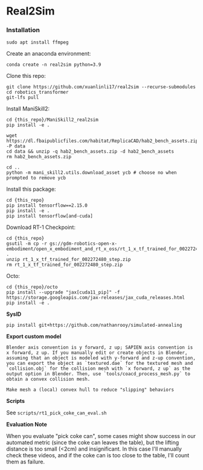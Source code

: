 # Real2Sim

### Installation

```
sudo apt install ffmpeg
```

Create an anaconda environment: 
```
conda create -n real2sim python=3.9
```

Clone this repo:
```
git clone https://github.com/xuanlinli17/real2sim --recurse-submodules
cd robotics_transformer
git-lfs pull
```

Install ManiSkill2:
```
cd {this_repo}/ManiSkill2_real2sim
pip install -e .

wget https://dl.fbaipublicfiles.com/habitat/ReplicaCAD/hab2_bench_assets.zip -P data
cd data && unzip -q hab2_bench_assets.zip -d hab2_bench_assets
rm hab2_bench_assets.zip

cd ..
python -m mani_skill2.utils.download_asset ycb # choose no when prompted to remove ycb
```


Install this package:
```
cd {this_repo}
pip install tensorflow==2.15.0
pip install -e .
pip install tensorflow[and-cuda]
```

Download RT-1 Checkpoint:
```
cd {this_repo}
gsutil -m cp -r gs://gdm-robotics-open-x-embodiment/open_x_embodiment_and_rt_x_oss/rt_1_x_tf_trained_for_002272480_step.zip .
unzip rt_1_x_tf_trained_for_002272480_step.zip
rm rt_1_x_tf_trained_for_002272480_step.zip
```

Octo:
```
cd {this_repo}/octo
pip install --upgrade "jax[cuda11_pip]" -f https://storage.googleapis.com/jax-releases/jax_cuda_releases.html
pip install -e .
```

**SysID**
```
pip install git+https://github.com/nathanrooy/simulated-annealing
```

**Export custom model**
```
Blender axis convention is y forward, z up; SAPIEN axis convention is x forward, z up. If you manually edit or create objects in Blender, assuming that an object is modeled with y-forward and z-up convention, you can export the object as `textured.dae` for the textured mesh and `collision.obj` for the collision mesh with `x forward, z up` as the output option in Blender. Then, use `tools/coacd_process_mesh.py` to obtain a convex collision mesh.

Make mesh a (local) convex hull to reduce "slipping" behaviors
```


**Scripts**

See `scripts/rt1_pick_coke_can_eval.sh`

**Evaluation Note**

When you evaluate "pick coke can", some cases might show success in our automated metric (since the coke can leaves the table), but the lifting distance is too small (<2cm) and insignificant. In this case I'll manually check these videos, and if the coke can is too close to the table, I'll count them as failure.